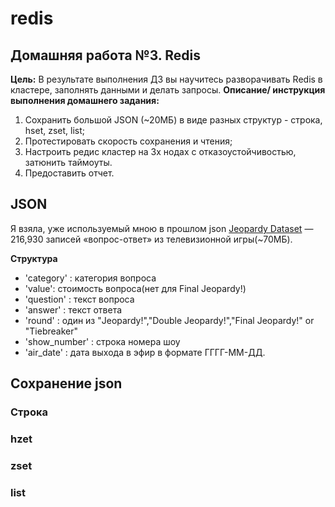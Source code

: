 # redis
## Домашняя работа №3. Redis
**Цель:** В результате выполнения ДЗ вы научитесь разворачивать Redis в кластере, заполнять данными и делать запросы.
**Описание/ инструкция выполнения домашнего задания:**
1.	Сохранить большой JSON (~20МБ) в виде разных структур - строка, hset, zset, list;
2.	Протестировать скорость сохранения и чтения;
3.	Настроить редис кластер на 3х нодах с отказоустойчивостью, затюнить таймоуты.
4.	Предоставить отчет.

## JSON

Я взяла, уже используемый мною в прошлом json [Jeopardy Dataset](https://www.reddit.com/r/datasets/comments/1uyd0t/200000_jeopardy_questions_in_a_json_file/) —  216,930 записей «вопрос-ответ» из телевизионной игры(~70МБ).

**Структура**
* 'category' : категория вопроса
* 'value': стоимость вопроса(нет для Final Jeopardy!)
* 'question' : текст вопроса
* 'answer' : текст ответа
* 'round' : один из "Jeopardy!","Double Jeopardy!","Final Jeopardy!" or "Tiebreaker"
* 'show_number' : строка номера шоу
* 'air_date' : дата выхода в эфир в формате ГГГГ-ММ-ДД.

## Сохранение json

### Строка

### hzet

### zset

### list
